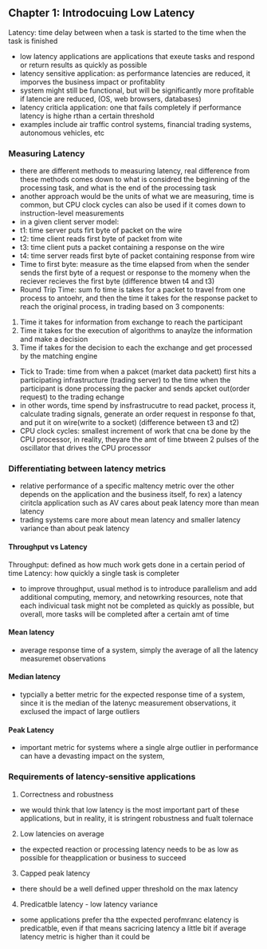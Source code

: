 ## Chapter 1: Introdocuing Low Latency 

Latency: time delay between when a task is started to the time when the task is finished 
- low latency applications are applications that exeute tasks and respond or return results as quickly as possible 
- latency sensitive application: as performance latencies are reduced, it imporves the business impact or profitablity 
- system might still be functional, but will be significantly more profitable if latencie are reduced, (OS, web browsers, databases) 
- latency criticla application: one that fails completely if performance latency is highe rthan a certain threshold 
- examples include air traffic control systems, financial trading systems, autonomous vehicles, etc 

### Measuring Latency 

- there are different methods to measuring latency, real difference from these methods comes down to what is considred the beginning
of the processing task, and what is the end of the processing task 
- another approach would be the units of what we are measuring, time is common, but CPU clock cycles can also be used if it comes down to instruction-level measurements
- in a given client server model: 
- t1: time server puts firt byte of packet on the wire 
- t2: time client reads first byte of packet from wite 
- t3: time client puts a packet containing a response on the wire 
- t4: time server reads first byte of packet containing response from wire 
- Time to first byte: measure as the time elapsed from when the sender sends the first byte of a request or response
to the momeny when the reciever recieves the first byte (difference btwen t4 and t3) 
- Round Trip Time: sum fo time is takes for a packet to travel from one process to antoehr, and then the time it takes for the
response packet to reach the original process, in trading based on 3 components: 
1) Time it takes for information from exchange to reach the participant 
2) Time it takes for the execution of algorithms to anaylze the information and make a decision 
3) Time if takes for the decision to each the exchange and get processed by the matching engine 
- Tick to Trade: time from when a pakcet (market data packett) first hits a participating infrastructure (trading server)
to the time when the participant is done processing the packer and sends  apcket out(order request) to the trading echange 
- in other words, time spend by insfrastrucutre to read packet, process it, calculate trading signals, generate an order request
in response fo that, and put it on wire(write to a socket) (difference between t3 and t2) 
- CPU clock cycles: smallest increment of work that cna be done by the CPU processor, in reality, theyare the amt of time btween 2 pulses of the 
oscillator that drives the CPU processor 


### Differentiating between latency metrics 

- relative performance of a specific maltency metric over the other depends on the application and the business itself, fo rex) a latency ciritcla application such as AV cares about peak latency more than mean latency 
- trading systems care more about mean latency and smaller latency variance than about peak latency 

#### Throughput vs Latency 

Throughput: defined as how much work gets done in a certain period of time
Latency: how quickly a single task is completer 
- to improve throughput, usual method is to introduce parallelism and add additional computing, memory, and netowrking resources, note that each indivicual task might not be completed as 
quickly as possible, but overall, more tasks will be completed after a certain amt of time 

#### Mean latency 
- average response time of a system, simply the average of all the latency measuremet observations 

#### Median latency
- typcially a better metric for the expected response time of a system, since it is the median of the latenyc measurement observations, it exclused the impact of large outliers

#### Peak Latency 
- important metric for systems where a single alrge outlier in performance can have a devasting impact on the system, 

### Requirements of latency-sensitive applications

1) Correctness and robustness
- we would think that low latency is the most important part of these applications, but in reality, it is stringent robustness and fualt tolernace 
2) Low latencies on average
- the expected reaction or processing latency needs to be as low as possible for theapplication or business to succeed
3) Capped peak latency 
- there should be a well defined upper threshold on the max latency
4) Predicatble latency - low latency variance
- some applications prefer tha tthe expected perofmranc elatency is predicatble, even if that means sacricing latency a little bit if average latency metric is higher than it could be 

